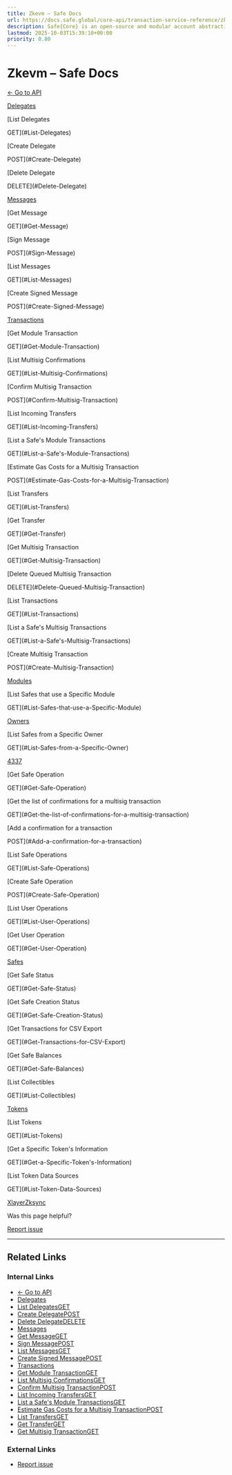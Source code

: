 ```yaml
---
title: Zkevm – Safe Docs
url: https://docs.safe.global/core-api/transaction-service-reference/zkevm
description: Safe{Core} is an open-source and modular account abstraction stack. Learn about its features and how to use it.
lastmod: 2025-10-03T15:39:10+00:00
priority: 0.80
---
```


# Zkevm – Safe Docs

[← Go to API](/core-api/transaction-service-overview)

[Delegates](#Delegates)

[List Delegates

GET](#List-Delegates)

[Create Delegate

POST](#Create-Delegate)

[Delete Delegate

DELETE](#Delete-Delegate)

[Messages](#Messages)

[Get Message

GET](#Get-Message)

[Sign Message

POST](#Sign-Message)

[List Messages

GET](#List-Messages)

[Create Signed Message

POST](#Create-Signed-Message)

[Transactions](#Transactions)

[Get Module Transaction

GET](#Get-Module-Transaction)

[List Multisig Confirmations

GET](#List-Multisig-Confirmations)

[Confirm Multisig Transaction

POST](#Confirm-Multisig-Transaction)

[List Incoming Transfers

GET](#List-Incoming-Transfers)

[List a Safe's Module Transactions

GET](#List-a-Safe's-Module-Transactions)

[Estimate Gas Costs for a Multisig Transaction

POST](#Estimate-Gas-Costs-for-a-Multisig-Transaction)

[List Transfers

GET](#List-Transfers)

[Get Transfer

GET](#Get-Transfer)

[Get Multisig Transaction

GET](#Get-Multisig-Transaction)

[Delete Queued Multisig Transaction

DELETE](#Delete-Queued-Multisig-Transaction)

[List Transactions

GET](#List-Transactions)

[List a Safe's Multisig Transactions

GET](#List-a-Safe's-Multisig-Transactions)

[Create Multisig Transaction

POST](#Create-Multisig-Transaction)

[Modules](#Modules)

[List Safes that use a Specific Module

GET](#List-Safes-that-use-a-Specific-Module)

[Owners](#Owners)

[List Safes from a Specific Owner

GET](#List-Safes-from-a-Specific-Owner)

[4337](#4337)

[Get Safe Operation

GET](#Get-Safe-Operation)

[Get the list of confirmations for a multisig transaction

GET](#Get-the-list-of-confirmations-for-a-multisig-transaction)

[Add a confirmation for a transaction

POST](#Add-a-confirmation-for-a-transaction)

[List Safe Operations

GET](#List-Safe-Operations)

[Create Safe Operation

POST](#Create-Safe-Operation)

[List User Operations

GET](#List-User-Operations)

[Get User Operation

GET](#Get-User-Operation)

[Safes](#Safes)

[Get Safe Status

GET](#Get-Safe-Status)

[Get Safe Creation Status

GET](#Get-Safe-Creation-Status)

[Get Transactions for CSV Export

GET](#Get-Transactions-for-CSV-Export)

[Get Safe Balances

GET](#Get-Safe-Balances)

[List Collectibles

GET](#List-Collectibles)

[Tokens](#Tokens)

[List Tokens

GET](#List-Tokens)

[Get a Specific Token's Information

GET](#Get-a-Specific-Token's-Information)

[List Token Data Sources

GET](#List-Token-Data-Sources)

[Xlayer](/core-api/transaction-service-reference/xlayer "Xlayer")[Zksync](/core-api/transaction-service-reference/zksync "Zksync")

Was this page helpful?

[Report issue](https://github.com/safe-global/safe-docs/issues/new?assignees=&labels=nextra-feedback&projects=&template=nextra-feedback.yml&title=%5BFeedback%5D+)

---

## Related Links

### Internal Links

- [← Go to API](https://docs.safe.global/core-api/transaction-service-overview)
- [Delegates](https://docs.safe.global/core-api/transaction-service-reference/zkevm#Delegates)
- [List DelegatesGET](https://docs.safe.global/core-api/transaction-service-reference/zkevm#List-Delegates)
- [Create DelegatePOST](https://docs.safe.global/core-api/transaction-service-reference/zkevm#Create-Delegate)
- [Delete DelegateDELETE](https://docs.safe.global/core-api/transaction-service-reference/zkevm#Delete-Delegate)
- [Messages](https://docs.safe.global/core-api/transaction-service-reference/zkevm#Messages)
- [Get MessageGET](https://docs.safe.global/core-api/transaction-service-reference/zkevm#Get-Message)
- [Sign MessagePOST](https://docs.safe.global/core-api/transaction-service-reference/zkevm#Sign-Message)
- [List MessagesGET](https://docs.safe.global/core-api/transaction-service-reference/zkevm#List-Messages)
- [Create Signed MessagePOST](https://docs.safe.global/core-api/transaction-service-reference/zkevm#Create-Signed-Message)
- [Transactions](https://docs.safe.global/core-api/transaction-service-reference/zkevm#Transactions)
- [Get Module TransactionGET](https://docs.safe.global/core-api/transaction-service-reference/zkevm#Get-Module-Transaction)
- [List Multisig ConfirmationsGET](https://docs.safe.global/core-api/transaction-service-reference/zkevm#List-Multisig-Confirmations)
- [Confirm Multisig TransactionPOST](https://docs.safe.global/core-api/transaction-service-reference/zkevm#Confirm-Multisig-Transaction)
- [List Incoming TransfersGET](https://docs.safe.global/core-api/transaction-service-reference/zkevm#List-Incoming-Transfers)
- [List a Safe's Module TransactionsGET](https://docs.safe.global/core-api/transaction-service-reference/zkevm#List-a-Safe's-Module-Transactions)
- [Estimate Gas Costs for a Multisig TransactionPOST](https://docs.safe.global/core-api/transaction-service-reference/zkevm#Estimate-Gas-Costs-for-a-Multisig-Transaction)
- [List TransfersGET](https://docs.safe.global/core-api/transaction-service-reference/zkevm#List-Transfers)
- [Get TransferGET](https://docs.safe.global/core-api/transaction-service-reference/zkevm#Get-Transfer)
- [Get Multisig TransactionGET](https://docs.safe.global/core-api/transaction-service-reference/zkevm#Get-Multisig-Transaction)

### External Links

- [Report issue](https://github.com/safe-global/safe-docs/issues/new?assignees=&labels=nextra-feedback&projects=&template=nextra-feedback.yml&title=%5BFeedback%5D+)

